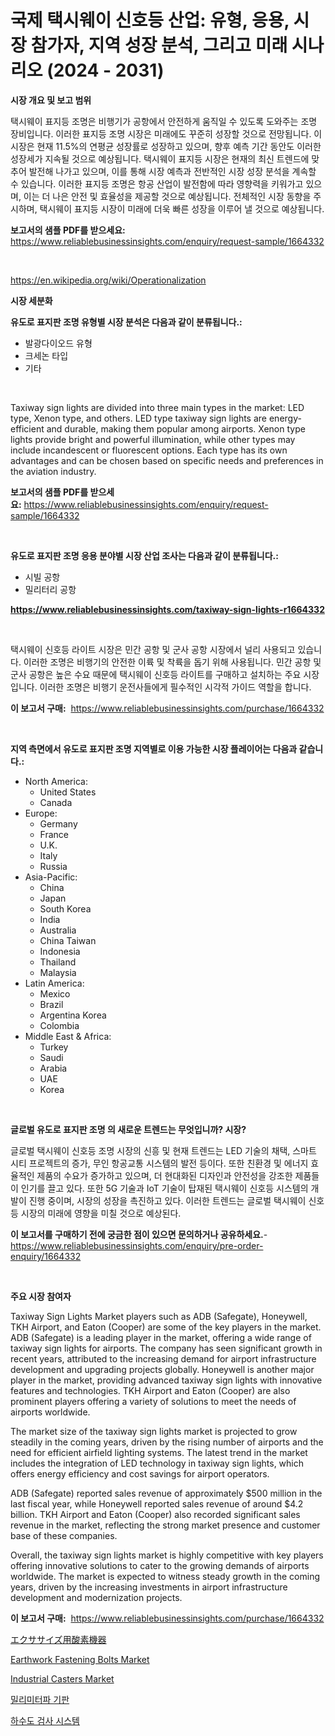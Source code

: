 <p><h1>국제 택시웨이 신호등 산업: 유형, 응용, 시장 참가자, 지역 성장 분석, 그리고 미래 시나리오 (2024 - 2031)</h1></p><p><strong>시장 개요 및 보고 범위</strong></p>
<p><p>택시웨이 표지등 조명은 비행기가 공항에서 안전하게 움직일 수 있도록 도와주는 조명 장비입니다. 이러한 표지등 조명 시장은 미래에도 꾸준히 성장할 것으로 전망됩니다. 이 시장은 현재 11.5%의 연평균 성장률로 성장하고 있으며, 향후 예측 기간 동안도 이러한 성장세가 지속될 것으로 예상됩니다. 택시웨이 표지등 시장은 현재의 최신 트렌드에 맞추어 발전해 나가고 있으며, 이를 통해 시장 예측과 전반적인 시장 성장 분석을 계속할 수 있습니다. 이러한 표지등 조명은 항공 산업이 발전함에 따라 영향력을 키워가고 있으며, 이는 더 나은 안전 및 효율성을 제공할 것으로 예상됩니다. 전체적인 시장 동향을 주시하며, 택시웨이 표지등 시장이 미래에 더욱 빠른 성장을 이루어 낼 것으로 예상됩니다.</p></p>
<p><strong>보고서의 샘플 PDF를 받으세요:</strong> <a href="https://www.reliablebusinessinsights.com/enquiry/request-sample/1664332">https://www.reliablebusinessinsights.com/enquiry/request-sample/1664332</a></p>
<p>&nbsp;</p>
<p><a href="https://en.wikipedia.org/wiki/Operationalization">https://en.wikipedia.org/wiki/Operationalization</a></p>
<p><strong>시장 세분화</strong></p>
<p><strong>유도로 표지판 조명 유형별 시장 분석은 다음과 같이 분류됩니다.:</strong></p>
<p><ul><li>발광다이오드 유형</li><li>크세논 타입</li><li>기타</li></ul></p>
<p>&nbsp;</p>
<p><p>Taxiway sign lights are divided into three main types in the market: LED type, Xenon type, and others. LED type taxiway sign lights are energy-efficient and durable, making them popular among airports. Xenon type lights provide bright and powerful illumination, while other types may include incandescent or fluorescent options. Each type has its own advantages and can be chosen based on specific needs and preferences in the aviation industry.</p></p>
<p><strong>보고서의 샘플 PDF를 받으세요:</strong>&nbsp;<a href="https://www.reliablebusinessinsights.com/enquiry/request-sample/1664332">https://www.reliablebusinessinsights.com/enquiry/request-sample/1664332</a></p>
<p>&nbsp;</p>
<p><strong> 유도로 표지판 조명 응용 분야별 시장 산업 조사는 다음과 같이 분류됩니다.:</strong></p>
<p><ul><li>시빌 공항</li><li>밀리터리 공항</li></ul></p>
<p><strong><a href="https://www.reliablebusinessinsights.com/taxiway-sign-lights-r1664332">https://www.reliablebusinessinsights.com/taxiway-sign-lights-r1664332</a></strong></p>
<p>&nbsp;</p>
<p><p>택시웨이 신호등 라이트 시장은 민간 공항 및 군사 공항 시장에서 널리 사용되고 있습니다. 이러한 조명은 비행기의 안전한 이륙 및 착륙을 돕기 위해 사용됩니다. 민간 공항 및 군사 공항은 높은 수요 때문에 택시웨이 신호등 라이트를 구매하고 설치하는 주요 시장입니다. 이러한 조명은 비행기 운전사들에게 필수적인 시각적 가이드 역할을 합니다.</p></p>
<p><strong>이 보고서 구매:</strong>&nbsp; <a href="https://www.reliablebusinessinsights.com/purchase/1664332">https://www.reliablebusinessinsights.com/purchase/1664332</a></p>
<p>&nbsp;</p>
<p><strong>지역 측면에서 유도로 표지판 조명 지역별로 이용 가능한 시장 플레이어는 다음과 같습니다.:</strong></p>
<p><ul>
    <li>
        North America:
        <ul>
            <li>United States</li>
            <li>Canada</li>
        </ul>
    </li>
    <li>
        Europe:
        <ul>
            <li>Germany</li>
            <li>France</li>
            <li>U.K.</li>
            <li>Italy</li>
            <li>Russia</li>
        </ul>
    </li>
    <li>
        Asia-Pacific:
        <ul>
            <li>China</li>
            <li>Japan</li>
            <li>South Korea</li>
            <li>India</li>
            <li>Australia</li>
            <li>China Taiwan</li>
            <li>Indonesia</li>
            <li>Thailand</li>
            <li>Malaysia</li>
        </ul>
    </li>
    <li>
        Latin America:
        <ul>
            <li>Mexico</li>
            <li>Brazil</li>
            <li>Argentina Korea</li>
            <li>Colombia</li>
        </ul>
    </li>
    <li>
        Middle East & Africa:
        <ul>
            <li>Turkey</li>
            <li>Saudi</li>
            <li>Arabia</li>
            <li>UAE</li>
            <li>Korea</li>
        </ul>
    </li>
    </ul></p>
<p>&nbsp;</p>
<p><strong>글로벌 유도로 표지판 조명 의 새로운 트렌드는 무엇입니까? 시장?</strong></p>
<p><p>글로벌 택시웨이 신호등 조명 시장의 신흥 및 현재 트렌드는 LED 기술의 채택, 스마트 시티 프로젝트의 증가, 무인 항공교통 시스템의 발전 등이다. 또한 친환경 및 에너지 효율적인 제품의 수요가 증가하고 있으며, 더 현대화된 디자인과 안전성을 강조한 제품들이 인기를 끌고 있다. 또한 5G 기술과 IoT 기술이 탑재된 택시웨이 신호등 시스템의 개발이 진행 중이며, 시장의 성장을 촉진하고 있다. 이러한 트렌드는 글로벌 택시웨이 신호등 시장의 미래에 영향을 미칠 것으로 예상된다.</p></p>
<p><strong>이 보고서를 구매하기 전에 궁금한 점이 있으면 문의하거나 공유하세요.</strong>- <a href="https://www.reliablebusinessinsights.com/enquiry/pre-order-enquiry/1664332">https://www.reliablebusinessinsights.com/enquiry/pre-order-enquiry/1664332</a></p>
<p>&nbsp;</p>
<p><strong>주요 시장 참여자</strong></p>
<p><p>Taxiway Sign Lights Market players such as ADB (Safegate), Honeywell, TKH Airport, and Eaton (Cooper) are some of the key players in the market. ADB (Safegate) is a leading player in the market, offering a wide range of taxiway sign lights for airports. The company has seen significant growth in recent years, attributed to the increasing demand for airport infrastructure development and upgrading projects globally. Honeywell is another major player in the market, providing advanced taxiway sign lights with innovative features and technologies. TKH Airport and Eaton (Cooper) are also prominent players offering a variety of solutions to meet the needs of airports worldwide.</p><p>The market size of the taxiway sign lights market is projected to grow steadily in the coming years, driven by the rising number of airports and the need for efficient airfield lighting systems. The latest trend in the market includes the integration of LED technology in taxiway sign lights, which offers energy efficiency and cost savings for airport operators.</p><p>ADB (Safegate) reported sales revenue of approximately $500 million in the last fiscal year, while Honeywell reported sales revenue of around $4.2 billion. TKH Airport and Eaton (Cooper) also recorded significant sales revenue in the market, reflecting the strong market presence and customer base of these companies.</p><p>Overall, the taxiway sign lights market is highly competitive with key players offering innovative solutions to cater to the growing demands of airports worldwide. The market is expected to witness steady growth in the coming years, driven by the increasing investments in airport infrastructure development and modernization projects.</p></p>
<p><strong>이 보고서 구매:</strong>&nbsp;&nbsp;<a href="https://www.reliablebusinessinsights.com/purchase/1664332">https://www.reliablebusinessinsights.com/purchase/1664332</a></p>
<p><p><a href="https://github.com/DanykaKilback/Market-Research-Report-List-1/blob/main/7144146138166.md">エクササイズ用酸素機器</a></p><p><a href="https://github.com/castoriffic/Market-Research-Report-List-5/blob/main/earthwork-fastening-bolts-market.md">Earthwork Fastening Bolts Market</a></p><p><a href="https://issuu.com/reportprime-2/docs/industrial-casters-market-size-2030.pptx">Industrial Casters Market</a></p><p><a href="https://medium.com/@beaublock13/%EA%B5%AD%EC%A0%9C-mmwave-%EA%B8%B0%ED%8C%90-%EC%8B%9C%EC%9E%A5-%EB%B6%80%EB%AC%B8-%EC%9C%A0%ED%98%95-%EC%9D%91%EC%9A%A9-%EC%8B%9C%EC%9E%A5-%EC%B0%B8%EA%B0%80%EC%9E%90-%EC%A0%84%EB%9E%B5-%EC%A7%80%EC%97%AD%EB%B3%84-%EC%84%B1%EC%9E%A5-%ED%86%B5%EC%B0%B0-%EB%B0%8F-%EB%AF%B8%EB%9E%98-%EC%A0%84%EB%A7%9D-2024-2031-2484b5a3891d">밀리미터파 기판</a></p><p><a href="https://medium.com/@toreygrimes2022/%EA%B8%80%EB%A1%9C%EB%B2%8C-%ED%95%98%EC%88%98%EB%8F%84-%EA%B2%80%EC%82%AC-%EC%8B%9C%EC%8A%A4%ED%85%9C-%EC%8B%9C%EC%9E%A5-%EA%B7%9C%EB%AA%A8%EB%8A%94-%EC%97%B0%ED%8F%89%EA%B7%A0-%EC%84%B1%EC%9E%A5%EB%A5%A0-%EC%97%90-%EB%8B%AC%ED%95%A0-%EA%B2%83%EC%9C%BC%EB%A1%9C-%EC%98%88%EC%83%81%EB%90%98%EB%A9%B0-%EC%9D%B4-%EB%B3%B4%EA%B3%A0%EC%84%9C%EB%8A%94-2024%EB%85%84%EB%B6%80%ED%84%B0-2031%EB%85%84%EA%B9%8C%EC%A7%80%EC%9D%98-%EC%8B%9C%EC%9E%A5-%EC%84%B1%EC%9E%A5-%ED%8A%B8%EB%A0%8C%EB%93%9C-%EA%B8%B0%ED%9A%8C-%EB%B0%8F-%EC%98%88%EC%B8%A1%EC%9D%84-%EB%8B%A4%EB%A3%B9%EB%8B%88%EB%8B%A4-66713c1f03d8">하수도 검사 시스템</a></p></p>